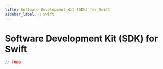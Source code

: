 ```yaml
---
title: Software Development Kit (SDK) for Swift
sidebar_label: 🚧 Swift
---
```


# Software Development Kit (SDK) for Swift

```swift
// TODO
```
